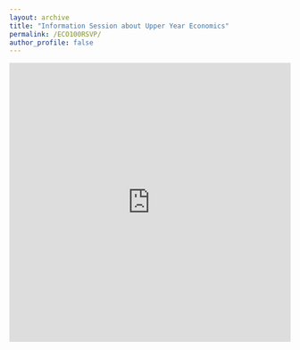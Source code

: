 ```yaml
---
layout: archive
title: "Information Session about Upper Year Economics"
permalink: /ECO100RSVP/
author_profile: false
---
```


<iframe src="https://docs.google.com/forms/d/e/1FAIpQLSeg8GcKjrcJhKD2DcV-v9h8AZL4a6gwmoBN1Ex3DlkavZ26rQ/viewform?embedded=true" width="100%" height="500" frameborder="0" marginheight="0" marginwidth="0">Loading...</iframe>
